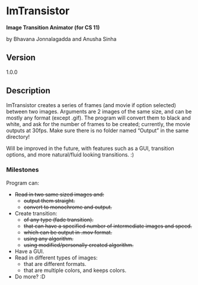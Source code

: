 ImTransistor
============

**Image Transition Animator (for CS 11)**

by Bhavana Jonnalagadda and Anusha Sinha

## Version

1.0.0

## Description

ImTransistor creates a series of frames (and movie if option selected) between two images. Arguments are 2 images of the same size, and can be mostly any format (except .gif). The program will convert them to black and white, and ask for the number of frames to be created; currently, the movie outputs at 30fps. Make sure there is no folder named “Output” in the same directory!

Will be improved in the future, with features such as a GUI, transition options, and more
natural/fluid looking transitions. :)


### Milestones

Program can:
- ~~Read in two same sized images and:~~
  * ~~output them straight.~~
  * ~~convert to monochrome and output.~~
- Create transition:
  * ~~of any type (fade transition).~~
  * ~~that can have a specified number of intermediate images and speed.~~
  * ~~which can be output in .mov format.~~
  * ~~using any algorithm.~~
  * ~~using modified/personally created algorithm.~~
- Have a GUI.
- Read in different types of images:
  * that are different formats.
  * that are multiple colors, and keeps colors.
- Do more? :D

